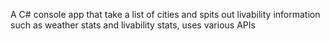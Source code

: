 A C# console app that take a list of cities and spits out livability information such as weather stats
and livability stats, uses various APIs
